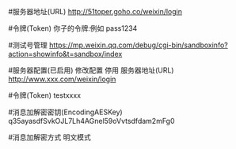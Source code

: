 #服务器地址(URL)
http://51toper.goho.co/weixin/login

#令牌(Token)
    你子的令牌:例如 pass1234

#测试号管理
    https://mp.weixin.qq.com/debug/cgi-bin/sandboxinfo?action=showinfo&t=sandbox/index

#服务器配置(已启用)
    修改配置 停用
    服务器地址(URL)
    http://www.xxx.com/weixin/login

#令牌(Token)
    testxxxx

#消息加解密密钥(EncodingAESKey)
    q35ayasdfSvkOJL7Lh4AGnel59oVvtsdfdam2mFg0

#消息加解密方式
    明文模式